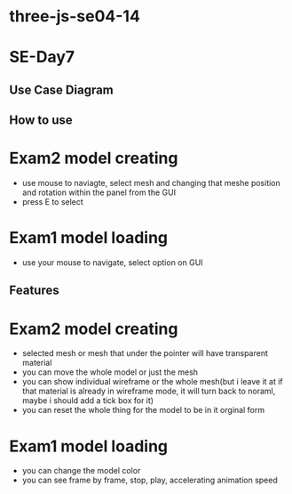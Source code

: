 # three-js-se04-14
# SE-Day7
## Use Case Diagram


## How to use
# Exam2 model creating
- use mouse to naviagte, select mesh and changing that meshe position and rotation within the panel from the GUI
- press E to select
# Exam1 model loading
- use your mouse to navigate, select option on GUI


## Features
# Exam2 model creating
- selected mesh or mesh that under the pointer will have transparent material
- you can move the whole model or just the mesh
- you can show individual wireframe or the whole mesh(but i leave it at if that material is already in wireframe mode, it will turn back to noraml, maybe i should add a tick box for it)
- you can reset the whole thing for the model to be in it orginal form
# Exam1 model loading
- you can change the model color
- you can see frame by frame, stop, play, accelerating animation speed
